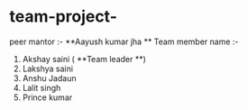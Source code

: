 # team-project-
peer mantor :-  **Aayush kumar jha **
Team member name :- 
1. Akshay saini ( **Team leader **)
2. Lakshya saini
3. Anshu Jadaun 
4. Lalit singh
5. Prince kumar  
